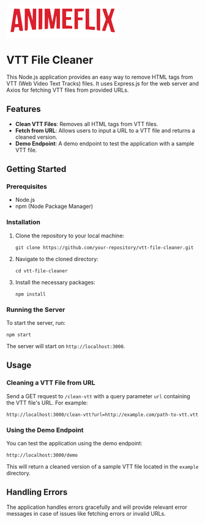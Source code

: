 ![](./animeflix.png)

# VTT File Cleaner

This Node.js application provides an easy way to remove HTML tags from VTT (Web Video Text Tracks) files. It uses Express.js for the web server and Axios for fetching VTT files from provided URLs.

## Features

- **Clean VTT Files**: Removes all HTML tags from VTT files.
- **Fetch from URL**: Allows users to input a URL to a VTT file and returns a cleaned version.
- **Demo Endpoint**: A demo endpoint to test the application with a sample VTT file.

## Getting Started

### Prerequisites

- Node.js
- npm (Node Package Manager)

### Installation

1. Clone the repository to your local machine:
   ```
   git clone https://github.com/your-repository/vtt-file-cleaner.git
   ```
2. Navigate to the cloned directory:
   ```
   cd vtt-file-cleaner
   ```
3. Install the necessary packages:
   ```
   npm install
   ```

### Running the Server

To start the server, run:
```
npm start
```
The server will start on `http://localhost:3000`.

## Usage

### Cleaning a VTT File from URL

Send a GET request to `/clean-vtt` with a query parameter `url` containing the VTT file's URL. For example:
```
http://localhost:3000/clean-vtt?url=http://example.com/path-to-vtt.vtt
```

### Using the Demo Endpoint

You can test the application using the demo endpoint:
```
http://localhost:3000/demo
```
This will return a cleaned version of a sample VTT file located in the `example` directory.

## Handling Errors

The application handles errors gracefully and will provide relevant error messages in case of issues like fetching errors or invalid URLs.